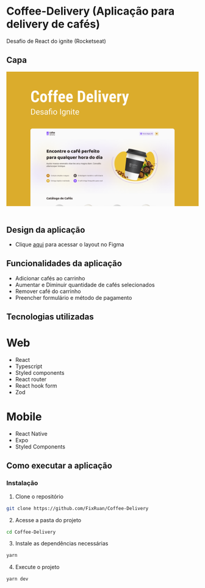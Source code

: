 # Coffee-Delivery (Aplicação para delivery de cafés)
Desafio de React do ignite (Rocketseat)

## Capa
<img src="./Capa.png" /> <br/> <br/>

## Design da aplicação
- Clique [aqui](https://www.figma.com/file/5yT9ZzZmRQRS4yivGGB3pl/Coffee-Delivery/duplicate) para acessar o layout no Figma

## Funcionalidades da aplicação
- Adicionar cafés ao carrinho
- Aumentar e Diminuir quantidade de cafés selecionados
- Remover café do carrinho
- Preencher formulário e método de pagamento

## Tecnologias utilizadas
# Web
- React
- Typescript
- Styled components
- React router
- React hook form
- Zod

# Mobile
- React Native
- Expo
- Styled Components

## Como executar a aplicação 

### Instalação
1. Clone o repositório
```bash
git clone https://github.com/FixRuan/Coffee-Delivery
```
2. Acesse a pasta do projeto
```bash
cd Coffee-Delivery
```
3. Instale as dependências necessárias 
```bash
yarn
```
4. Execute o projeto
```bash
yarn dev
```
